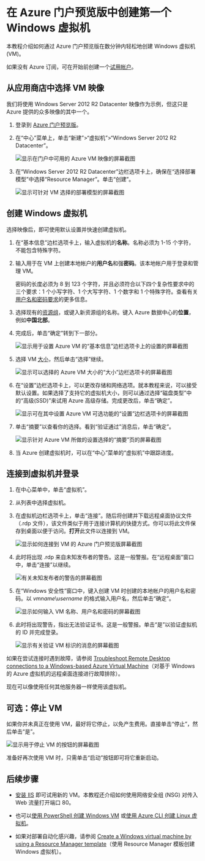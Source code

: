 <properties
	pageTitle="创建第一个 Windows VM | Azure"
	description="了解如何使用 Azure 门户创建第一个 Windows 虚拟机。"
	keywords="Windows 虚拟机,创建虚拟机,虚拟计算机,设置虚拟机"
	services="virtual-machines-windows"
	documentationCenter=""
	authors="cynthn"
	manager="timlt"
	editor=""
	tags="azure-resource-manager"/>  

<tags
	ms.service="virtual-machines-windows"
	ms.workload="infrastructure-services"
	ms.tgt_pltfrm="vm-windows"
	ms.devlang="na"
	ms.topic="hero-article"
	ms.date="09/06/2016"
	wacn.date="10/24/2016"
	ms.author="cynthn"/>  


# 在 Azure 门户预览版中创建第一个 Windows 虚拟机

本教程介绍如何通过 Azure 门户预览版在数分钟内轻松地创建 Windows 虚拟机 (VM)。

如果没有 Azure 订阅，可在开始前创建一个[试用帐户](/pricing/1rmb-trial/)。

## 从应用商店中选择 VM 映像

我们将使用 Windows Server 2012 R2 Datacenter 映像作为示例，但这只是 Azure 提供的众多映像的其中一个。

1. 登录到 [Azure 门户预览版](https://portal.azure.cn)。

2. 在“中心”菜单上，单击“新建”>“虚拟机”>“Windows Server 2012 R2 Datacenter”。

	![显示在门户中可用的 Azure VM 映像的屏幕截图](./media/virtual-machines-windows-hero-tutorial/marketplace-new.png)  



3. 在“Windows Server 2012 R2 Datacenter”边栏选项卡上，确保在“选择部署模型”中选择“Resource Manager”。单击“创建”。

	![显示可针对 VM 选择的部署模型的屏幕截图](./media/virtual-machines-windows-hero-tutorial/deployment-model.png)  


## 创建 Windows 虚拟机

选择映像后，即可使用默认设置并快速创建虚拟机。

1. 在“基本信息”边栏选项卡上，输入虚拟机的**名称**。名称必须为 1-15 个字符，不能包含特殊字符。

2. 输入用于在 VM 上创建本地帐户的**用户名**和强**密码**。该本地帐户用于登录和管理 VM。

	密码的长度必须为 8 到 123 个字符，并且必须符合以下四个复杂性要求中的三个要求：1 个小写字符、1 个大写字符、1 个数字和 1 个特殊字符。查看有关[用户名和密码要求](/documentation/articles/virtual-machines-windows-faq/#what-are-the-username-requirements-when-creating-a-vm)的更多信息。


3. 选择现有的[资源组](/documentation/articles/resource-group-overview/#resource-groups)，或键入新资源组的名称。键入 Azure 数据中心的**位置**，例如**中国北部**。

4. 完成后，单击“确定”转到下一部分。

	![显示用于设置 Azure VM 的“基本信息”边栏选项卡上的设置的屏幕截图](./media/virtual-machines-windows-hero-tutorial/basics-blade.png)  


	
5. 选择 VM [大小](/documentation/articles/virtual-machines-windows-sizes/)，然后单击“选择”继续。

	![显示可以选择的 Azure VM 大小的“大小”边栏选项卡的屏幕截图](./media/virtual-machines-windows-hero-tutorial/size-blade.png)  


6. 在“设置”边栏选项卡上，可以更改存储和网络选项。就本教程来说，可以接受默认设置。如果选择了支持它的虚拟机大小，则可以通过选择“磁盘类型”中的“高级(SSD)”来试用 Azure 高级存储。完成更改后，单击“确定”。

	![显示可在其中设置 Azure VM 可选功能的“设置”边栏选项卡的屏幕截图](./media/virtual-machines-windows-hero-tutorial/settings-blade.png)  


7. 单击“摘要”以查看你的选择。看到“验证通过”消息后，单击“确定”。

	![显示针对 Azure VM 所做的设置选择的“摘要”页的屏幕截图](./media/virtual-machines-windows-hero-tutorial/summary-blade.png)  


8. 当 Azure 创建虚拟机时，可以在“中心”菜单的“虚拟机”中跟踪进度。


## 连接到虚拟机并登录

1.	在中心菜单中，单击“虚拟机”。

2.	从列表中选择虚拟机。

3. 在虚拟机边栏选项卡上，单击“连接”。随后将创建并下载远程桌面协议文件（.rdp 文件），该文件类似于用于连接计算机的快捷方式。你可以将此文件保存到桌面以便于访问。**打开**此文件以连接到 VM。

	![显示如何连接到 VM 的 Azure 门户预览版屏幕截图](./media/virtual-machines-windows-hero-tutorial/connect.png)  


4. 此时将出现 .rdp 来自未知发布者的警告。这是一般警报。在“远程桌面”窗口中，单击“连接”以继续。

	![有关未知发布者的警告的屏幕截图](./media/virtual-machines-windows-hero-tutorial/rdp-warn.png)  


5. 在“Windows 安全性”窗口中，键入创建 VM 时创建的本地帐户的用户名和密码。以 *vmname*&#92;*username* 的格式输入用户名，然后单击“确定”。

	![显示如何输入 VM 名称、用户名和密码的屏幕截图](./media/virtual-machines-windows-hero-tutorial/credentials.png)  

 	
6.	此时将出现警告，指出无法验证证书。这是一般警报。单击“是”以验证虚拟机的 ID 并完成登录。

	![显示有关验证 VM 标识的消息的屏幕截图](./media/virtual-machines-windows-hero-tutorial/cert-warning.png)  



如果在尝试连接时遇到故障，请参阅 [Troubleshoot Remote Desktop connections to a Windows-based Azure Virtual Machine](/documentation/articles/virtual-machines-windows-troubleshoot-rdp-connection/)（对基于 Windows 的 Azure 虚拟机的远程桌面连接进行故障排除）。

现在可以像使用任何其他服务器一样使用该虚拟机。



## 可选：停止 VM

如果你并未真正在使用 VM，最好将它停止，以免产生费用。直接单击“停止”，然后单击“是”。

![显示用于停止 VM 的按钮的屏幕截图](./media/virtual-machines-windows-hero-tutorial/stop-vm.png)  

	
准备好再次使用 VM 时，只需单击“启动”按钮即可将它重新启动。


## 后续步骤

- [安装 IIS](/documentation/articles/virtual-machines-windows-hero-role/) 即可试用新的 VM。本教程还介绍如何使用网络安全组 (NSG) 对传入 Web 流量打开端口 80。

- 也可以[使用 PowerShell 创建 Windows VM](/documentation/articles/virtual-machines-windows-ps-create/) 或[使用 Azure CLI 创建 Linux 虚拟机](/documentation/articles/virtual-machines-linux-quick-create-cli/)。

- 如果对部署自动化感兴趣，请参阅 [Create a Windows virtual machine by using a Resource Manager template](/documentation/articles/virtual-machines-windows-ps-template/)（使用 Resource Manager 模板创建 Windows 虚拟机）。

<!---HONumber=Mooncake_1017_2016-->